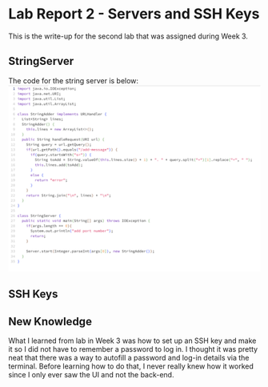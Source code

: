# Lab Report 2 - Servers and SSH Keys
This is the write-up for the second lab that was assigned during Week 3.

## StringServer
The code for the string server is below: <br>
![Image](https://raw.githubusercontent.com/aerin-c/cse15l-lab-reports/main/Screenshot%202023-10-22%20at%2022.39.21.png) 

## SSH Keys


## New Knowledge
What I learned from lab in Week 3 was how to set up an SSH key and make it so I did not have to remember a password to log in. I thought it was pretty neat that there was a way to autofill a password and log-in details via the terminal. Before learning how to do that, I never really knew how it worked since I only ever saw the UI and not the back-end.
